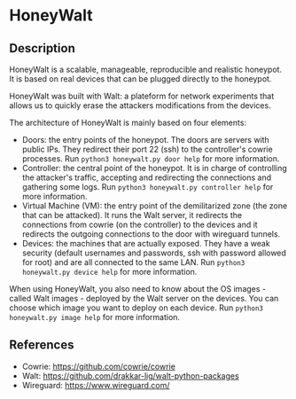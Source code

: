 # HoneyWalt

## Description

HoneyWalt is a scalable, manageable, reproducible and realistic honeypot.
It is based on real devices that can be plugged directly to the honeypot.

HoneyWalt was built with Walt: a plateform for network experiments that allows us to quickly erase the attackers modifications from the devices.

The architecture of HoneyWalt is mainly based on four elements:

- Doors: the entry points of the honeypot. The doors are servers with public IPs. They redirect their port 22 (ssh) to the controller's cowrie processes. Run ```python3 honeywalt.py door help``` for more information.
- Controller: the central point of the honeypot. It is in charge of controlling the attacker's traffic, accepting and redirecting the connections and gathering some logs. Run ```python3 honeywalt.py controller help``` for more information.
- Virtual Machine (VM): the entry point of the demilitarized zone (the zone that can be attacked). It runs the Walt server, it redirects the connections from cowrie (on the controller) to the devices and it redirects the outgoing connections to the door with wireguard tunnels.
- Devices: the machines that are actually exposed. They have a weak security (default usernames and passwords, ssh with password allowed for root) and are all connected to the same LAN. Run ```python3 honeywalt.py device help``` for more information.

When using HoneyWalt, you also need to know about the OS images - called Walt images - deployed by the Walt server on the devices. You can choose which image you want to deploy on each device. Run ```python3 honeywalt.py image help``` for more information.

## References

- Cowrie: https://github.com/cowrie/cowrie
- Walt: https://github.com/drakkar-lig/walt-python-packages
- Wireguard: https://www.wireguard.com/